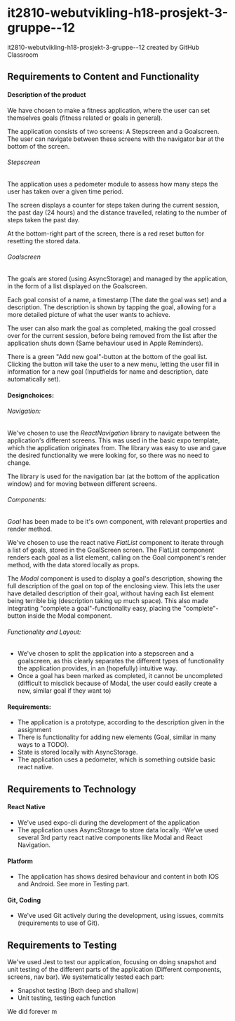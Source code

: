 # it2810-webutvikling-h18-prosjekt-3-gruppe--12
it2810-webutvikling-h18-prosjekt-3-gruppe--12 created by GitHub Classroom

## Requirements to Content and Functionality


#### Description of the product
We have chosen to make a fitness application, where the user can set themselves goals (fitness related or goals in general).

The application consists of two screens: A Stepscreen and a Goalscreen. The user can navigate between these screens with the navigator bar at the bottom of the screen.

###### Stepscreen

The application uses a pedometer module to assess how many steps the user has taken over a given time period.

The screen displays a counter for steps taken during the current session, the past day (24 hours) and the distance travelled, relating to the number of steps taken the past day.

At the bottom-right part of the screen, there is a red reset button for resetting the stored data.

###### Goalscreen

The goals are stored (using AsyncStorage) and managed by the application, in the form of a list displayed on the Goalscreen.

Each goal consist of a name, a timestamp (The date the goal was set) and a description. The description is shown by tapping the goal, allowing for a more detailed picture of what the user wants to achieve.

The user can also mark the goal as completed, making the goal crossed over for the current session, before being removed from the list after the application shuts down (Same behaviour used in Apple Reminders).

There is a green "Add new goal"-button at the bottom of the goal list. Clicking the button will take the user to a new menu, letting the user fill in information for a new goal (Inputfields for name and description, date automatically set).

#### Designchoices:

###### Navigation:

We've chosen to use the *ReactNavigation* library to navigate between the application's different screens. This was used in the basic expo template, which the application originates from. The library was easy to use and gave the desired functionality we were looking for, so there was no need to change.

The library is used for the navigation bar (at the bottom of the application window) and for moving between different screens.

###### Components:

*Goal* has been made to be it's own component, with relevant properties and render method.

We've chosen to use the react native *FlatList* component to iterate through a list of goals, stored in the GoalScreen screen. The FlatList component renders each goal as a list element, calling on the Goal component's render method, with the data stored locally as props.

The *Modal* component is used to display a goal's description, showing the full description of the goal on top of the enclosing view. This lets the user have detailed description of their goal, without having each list element being terrible big (description taking up much space). This also made integrating "complete a goal"-functionality easy, placing the "complete"-button inside the Modal component.

###### Functionality and Layout:

- We've chosen to split the application into a stepscreen and a goalscreen, as this clearly separates the different types of functionality the application provides, in an (hopefully) intuitive way.
- Once a goal has been marked as completed, it cannot be uncompleted (difficult to misclick because of Modal, the user could easily create a new, similar goal if they want to)

#### Requirements:

 - The application is a prototype, according to the description given in the assignment
 - There is functionality for adding new elements (Goal, similar in many ways to a TODO).
 - State is stored locally with AsyncStorage.
 - The application uses a pedometer, which is something outside basic react native.

## Requirements to Technology

#### React Native

- We've used expo-cli during the development of the application
- The application uses AsyncStorage to store data locally.
-We've used several 3rd party react native components like Modal and React Navigation.

#### Platform

- The application has shows desired behaviour and content in both IOS and Android. See more in Testing part.

#### Git, Coding

- We've used Git actively during the development,  using issues, commits (requirements to use of Git).

## Requirements to Testing

We've used Jest to test our application, focusing on doing snapshot and unit testing of the different parts of the application (Different components, screens, nav bar). We systematically tested each part:

- Snapshot testing (Both deep and shallow)
- Unit testing, testing each function

We did forever m


